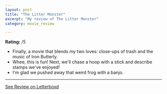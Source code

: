 ```yaml
---
layout: post
title: "The Litter Monster"
excerpt: "My review of The Litter Monster"
category: movie_review

---
```


**Rating:** /5

* Finally, a movie that blends my two loves: close-ups of trash and the music of Iron Butterly.
* Whee, this is fun! Next, we'll chase a hoop with a stick and describe stamps we've enjoyed!
* I'm glad we pushed away that weird frog with a banjo.


<hr>

[See Review on Letterboxd](https://boxd.it/96MaDf)

